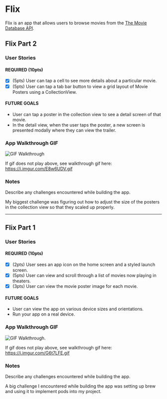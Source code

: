 # Flix

Flix is an app that allows users to browse movies from the [The Movie Database API](http://docs.themoviedb.apiary.io/#).


## Flix Part 2

### User Stories

#### REQUIRED (10pts)
- [x] (5pts) User can tap a cell to see more details about a particular movie.
- [x] (5pts) User can tap a tab bar button to view a grid layout of Movie Posters using a CollectionView.

#### FUTURE GOALS
- User can tap a poster in the collection view to see a detail screen of that movie.
- In the detail view, when the user taps the poster, a new screen is presented modally where they can view the trailer.

### App Walkthrough GIF
![GIF Walkthrough](https://i.imgur.com/E8w6UDV.gif)

If gif does not play above, see walkthrough gif here: https://i.imgur.com/E8w6UDV.gif


### Notes
Describe any challenges encountered while building the app.

My biggest challenge was figuring out how to adjust the size of the posters in the collection view so that they scaled up properly.

---

## Flix Part 1

### User Stories

#### REQUIRED (10pts)
- [x] (2pts) User sees an app icon on the home screen and a styled launch screen.
- [x] (5pts) User can view and scroll through a list of movies now playing in theaters.
- [x] (3pts) User can view the movie poster image for each movie.

#### FUTURE GOALS
- User can view the app on various device sizes and orientations.
- Run your app on a real device.

### App Walkthrough GIF
![GIF Walkthrough](https://i.imgur.com/G6t7LFE.gif).

If gif does not play above, see walkthrough gif here: https://i.imgur.com/G6t7LFE.gif


### Notes
Describe any challenges encountered while building the app.

A big challenge I encountered while building the app was setting up brew and using it to implement pods into my project.
